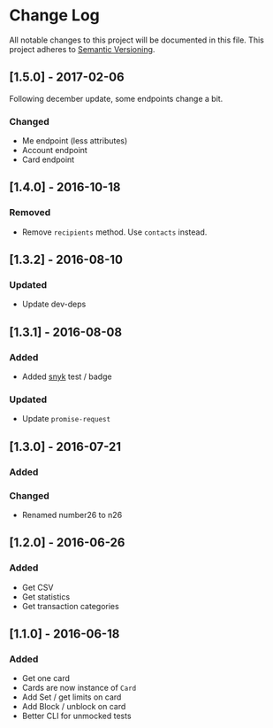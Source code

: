 # Change Log

All notable changes to this project will be documented in this file.
This project adheres to [Semantic Versioning](http://semver.org/).

## [1.5.0] - 2017-02-06

Following december update, some endpoints change a bit.

### Changed

+ Me endpoint (less attributes)
+ Account endpoint
+ Card endpoint

## [1.4.0] - 2016-10-18

### Removed

+ Remove `recipients` method. Use `contacts` instead.

## [1.3.2] - 2016-08-10

### Updated

+ Update dev-deps

## [1.3.1] - 2016-08-08

### Added

+ Added [snyk](https://snyk.io) test / badge

### Updated

+ Update `promise-request`

## [1.3.0] - 2016-07-21

### Added

### Changed

+ Renamed number26 to n26

## [1.2.0] - 2016-06-26

### Added

+ Get CSV
+ Get statistics
+ Get transaction categories

## [1.1.0] - 2016-06-18

### Added

+ Get one card
+ Cards are now instance of `Card`
+ Add Set / get limits on card
+ Add Block / unblock on card
+ Better CLI for unmocked tests

